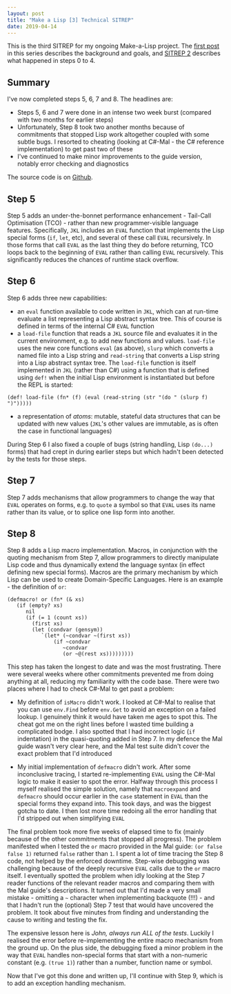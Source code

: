 ```yaml
---
layout: post
title: "Make a Lisp [3] Technical SITREP"
date: 2019-04-14
---
```


This is the third SITREP for my ongoing Make-a-Lisp project. The [first post](https://www.non-kinetic-effects.co.uk/blog/2019/01/01/MAL-1) in this series describes the background and goals, and [SITREP 2](https://www.non-kinetic-effects.co.uk/blog/2019/01/21/MAL-2) describes what happened in steps 0 to 4.

## Summary

I've now completed steps 5, 6, 7 and 8. The headlines are:
* Steps 5, 6 and 7 were done in an intense two week burst (compared with two months for earlier steps)
* Unfortunately, Step 8 took two another months because of commitments that stopped Lisp work altogether coupled with some subtle bugs. I resorted to cheating (looking at C#-Mal - the C# reference implementation) to get past two of these
* I've continued to make minor improvements to the guide version, notably error checking and diagnostics

The source code is on [Github](https://github.com/KineticLensman/JK-s-Lisp/tree/master/Mal-step-8c).

## Step 5

Step 5 adds an under-the-bonnet performance enhancement - Tail-Call Optimisation (TCO) - rather than new programmer-visible language features. Specifically, `JKL` includes an `EVAL` function that implements the Lisp special forms (`if`, `let`, etc), and several of these call `EVAL` recursively. In those forms that call `EVAL` as the last thing they do before returning, TCO loops back to the beginning of `EVAL` rather than calling `EVAL` recursively. This significantly reduces the chances of runtime stack overflow.

## Step 6
Step 6 adds three new capabilities:
* an `eval` function available to code written in `JKL`, which can at run-time evaluate a list representing a Lisp abstract syntax tree. This of course is defined in terms of the internal C# `EVAL` function
* a `load-file` function that reads a `JKL` source file and evaluates it in the current environment, e.g. to add new functions and values. `load-file` uses the new core functions `eval` (as above), `slurp` which converts a named file into a Lisp string and `read-string` that converts a Lisp string into a Lisp abstract syntax tree. The `load-file` function is itself implemented in `JKL` (rather than C#) using a function that is defined using `def!` when the initial Lisp environment is instantiated but before the REPL is started:
```
(def! load-file (fn* (f) (eval (read-string (str "(do " (slurp f) ")")))))
```
* a representation of *atoms*: mutable, stateful data structures that can be updated with new values (`JKL`'s other values are immutable, as is often the case in functional languages)

During Step 6 I also fixed a couple of bugs (string handling, Lisp `(do...)` forms) that had crept in during earlier steps but which hadn't been detected by the tests for those steps.

## Step 7

Step 7 adds mechanisms that allow programmers to change the way that `EVAL` operates on forms, e.g. to `quote` a symbol so that `EVAL` uses its name rather than its value, or to splice one lisp form into another.

## Step 8

Step 8 adds a Lisp macro implementation. Macros, in conjunction with the quoting mechanism from Step 7, allow programmers to directly manipulate Lisp code and thus dynamically extend the language syntax (in effect defining new special forms). Macros are the primary mechanism by which Lisp can be used to create Domain-Specific Languages. Here is an example - the definition of `or`:
```
(defmacro! or (fn* (& xs)
   (if (empty? xs)
      nil
      (if (= 1 (count xs))
        (first xs)
        (let (condvar (gensym))
           `(let* (~condvar ~(first xs))
               (if ~condvar
                  ~condvar
                  (or ~@(rest xs)))))))))
```
This step has taken the longest to date and was the most frustrating. There were several weeks where other commitments prevented me from doing anything at all, reducing my familiarity with the code base. There were two places where I had to check C#-Mal to get past a problem:

* My definition of `isMacro` didn't work. I looked at C#-Mal to realise that you can use `env.Find` before `env.Get` to avoid an exception on a failed lookup. I genuinely think it would have taken me ages to spot this. The cheat got me on the right lines before I wasted time building a complicated bodge. I also spotted that I had incorrect logic (`if` indentation) in the quasi-quoting added in Step 7. In my defence the Mal guide wasn't very clear here, and the Mal test suite didn't cover the exact problem that I'd introduced

* My initial implementation of `defmacro` didn't work. After some inconclusive tracing, I started re-implementing `EVAL` using the C#-Mal logic to make it easier to spot the error. Halfway through this process I myself realised the simple solution, namely that `macroexpand` and `defmacro` should occur earlier in the `case` statement in `EVAL` than the special forms they expand into. This took days, and was the biggest gotcha to date. I then lost more time redoing all the error handling that I'd stripped out when simplifying `EVAL`

The final problem took more five weeks of elapsed time to fix (mainly because of the other commitments that stopped all progress). The problem manifested when I tested the `or` macro provided in the Mal guide: `(or false false 1)` returned `false` rather than `1`. I spent a lot of time tracing the Step 8 code, not helped by the enforced downtime. Step-wise debugging was challenging because of the deeply recursive `EVAL` calls due to the `or` macro itself. I eventually spotted the problem when idly looking at the Step 7 reader functions of the relevant reader macros and comparing them with the Mal guide's descriptions. It turned out that I'd made a very small mistake - omitting a `~` character when implementing backquote (!!!) - and that I hadn't run the (optional) Step 7 test that would have uncovered the problem. It took about five minutes from finding and understanding the cause to writing and testing the fix. 

The expensive lesson here is *John, always run ALL of the tests*. Luckily I realised the error before re-implementing the entire macro mechanism from the ground up. On the plus side, the debugging fixed a minor problem in the way that `EVAL` handles non-special forms that start with a non-numeric constant (e.g. `(true 1)`) rather than a number, function name or symbol.

Now that I've got this done and written up, I'll continue with Step 9, which is to add an exception handling mechanism.
